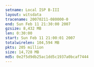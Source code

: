 ```yaml
---
setname: Local ISP B-III
layout: witsdata
tracename: 20070211-080000-0
end: Sun Feb 11 21:30:00 2007
gzsize: 8,432 MB
len: 0:30:00
start: Sun Feb 11 21:00:01 2007
totalwirelen: 104,594 MB
pkts: 205 million
size: 14,728 MB
md5: 0e2f5d9db25ac1dd5c1937a0bcaf7444
---
```

